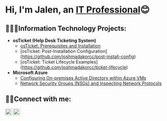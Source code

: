 <h1>Hi, I'm Jalen, an <a href="https://linkedin.com/in/Josh">IT Professional</a>😊</h1>

<h2>🧑🏽‍💻Information Technology Projects:</h2>

- ﻿﻿<b>osTicket (Help Desk Ticketing System)</b>
  - ﻿﻿[osTicket: Prerequisites and Installation](https://github.com/joshmadakorcc/osticket-prereqs)
  - ﻿﻿[osTicket: Post-Installation Configuration] (https://github.com/joshmadakorcc/post-install-config)
  - ﻿﻿[osTicket: Ticket Lifecycle Examples] (https://github.com/joshmadakorcc/ticket-lifecycle)
- ﻿﻿<b>Microsoft Azure</b>
  - ﻿﻿[Configuring On-premises Active Directory within Azure VMs](https://github.com/joshmadakorcc/configure-ad)
  - ﻿﻿[Network Security Groups (NSGs) and Inspecting Network Protocols](https://github.com/joshmadakorcc/azure-network-protocols)

<h2 >🤳🏽Connect with me:</h2>

[<img align="left" alt="Josh | LinkedIn" width="22px" src="https://cdn.jsdelivr.net/npm/simple-icons@v3/icons/linkedin.svg"
/>][linkedin]
[<img align="left" alt="Josh | Instagram" width="22px" src="https://cdn.jsdelivr.net/npm/simple-icons@v3/icons/instagram.svg"
/>][Instagram]

[linkedin]: https://linkedin.com/in/jalen-taylor-0a5264145
[instagram]: https://www.instagram.com/aestheticjaee

